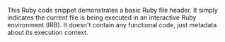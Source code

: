 This Ruby code snippet demonstrates a basic Ruby file header. It simply indicates the current file is being executed in an interactive Ruby environment (IRB). It doesn't contain any functional code, just metadata about its execution context.

